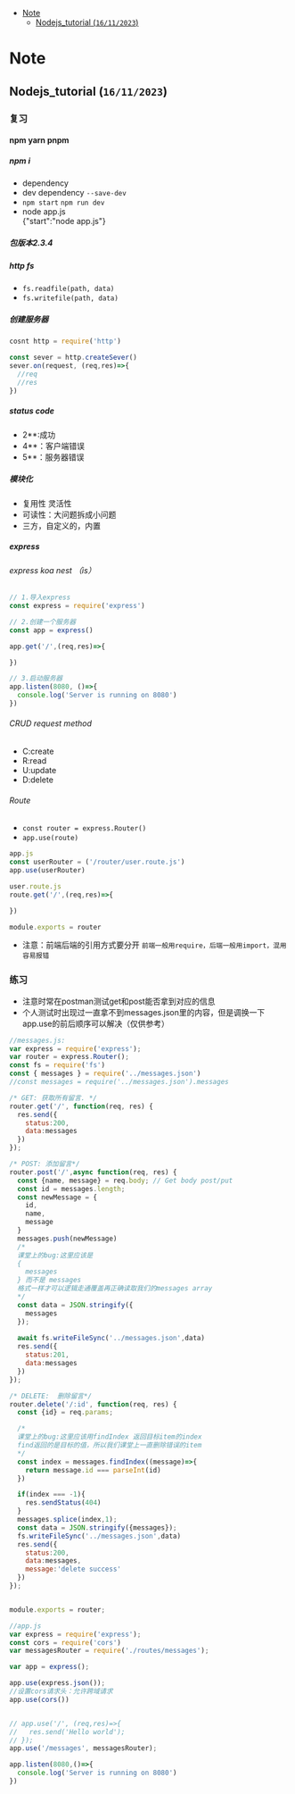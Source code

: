 - [Note](#Note)
  - [Nodejs_tutorial (`16/11/2023`)](#Nodejs_tutorial-16112023)



# Note

## Nodejs_tutorial (`16/11/2023`)

### 复习
#### npm yarn pnpm
##### npm i
- dependency
- dev dependency `--save-dev`
- `npm start` `npm run dev`
- node app.js
  <br>{"start":"node app.js"}

##### 包版本2.3.4
##### http fs
- `fs.readfile(path, data)`
- `fs.writefile(path, data)`

##### 创建服务器
```js
cosnt http = require('http')

const sever = http.createSever()
sever.on(request, (req,res)=>{
  //req
  //res
})
```

##### status code
- 2**:成功
- 4**：客户端错误
- 5**：服务器错误


##### 模块化
- 复用性  灵活性
- 可读性：大问题拆成小问题
- 三方，自定义的，内置
  
##### express
###### express koa nest （is）
```js
// 1.导入express
const express = require('express')

// 2.创建一个服务器
const app = express()

app.get('/',(req,res)=>{

})

// 3.启动服务器
app.listen(8080, ()=>{
  console.log('Server is running on 8080')
})
```
###### CRUD request method
- C:create
- R:read
- U:update
- D:delete
###### Route
- `const router = express.Router()`
- `app.use(route)`
```js
app.js
const userRouter = ('/router/user.route.js')
app.use(userRouter)

user.route.js
route.get('/',(req,res)=>{

})

module.exports = router  
```
- 注意：前端后端的引用方式要分开
`前端一般用require，后端一般用import，混用容易报错`

### 练习
- 注意时常在postman测试get和post能否拿到对应的信息
- 个人测试时出现过一直拿不到messages.json里的内容，但是调换一下app.use的前后顺序可以解决（仅供参考）
```js
//messages.js:
var express = require('express');
var router = express.Router();
const fs = require('fs')
const { messages } = require('../messages.json')
//const messages = require('../messages.json').messages

/* GET: 获取所有留言. */
router.get('/', function(req, res) {
  res.send({
    status:200,
    data:messages
  })
});

/* POST: 添加留言*/
router.post('/',async function(req, res) {
  const {name, message} = req.body; // Get body post/put
  const id = messages.length;
  const newMessage = {
    id,
    name,
    message
  }
  messages.push(newMessage)
  /*
  课堂上的bug:这里应该是
  {
    messages
  } 而不是 messages
  格式一样才可以逻辑走通覆盖再正确读取我们的messages array
  */
  const data = JSON.stringify({
    messages
  });
  
  await fs.writeFileSync('../messages.json',data)
  res.send({
    status:201,
    data:messages
  })
});

/* DELETE:  删除留言*/
router.delete('/:id', function(req, res) {
  const {id} = req.params;

  /*
  课堂上的bug:这里应该用findIndex 返回目标item的index
  find返回的是目标的值，所以我们课堂上一直删除错误的item
  */
  const index = messages.findIndex((message)=>{
    return message.id === parseInt(id)
  })

  if(index === -1){
    res.sendStatus(404)
  }
  messages.splice(index,1);
  const data = JSON.stringify({messages});
  fs.writeFileSync('../messages.json',data)
  res.send({
    status:200,
    data:messages,
    message:'delete success'
  })
});


module.exports = router;
```
```js
//app.js
var express = require('express');
const cors = require('cors')
var messagesRouter = require('./routes/messages');

var app = express();

app.use(express.json());
//设置cors请求头：允许跨域请求
app.use(cors())


// app.use('/', (req,res)=>{
//   res.send('Hello world');
// });
app.use('/messages', messagesRouter);

app.listen(8080,()=>{
  console.log('Server is running on 8080')
})
```

